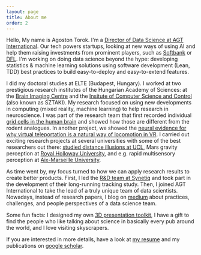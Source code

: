```yaml
---
layout: page
title: About me
order: 2
---
```



Hello, My name is Agoston Torok. I'm a [Director of Data Science at AGT International](https://www.youtube.com/watch?v=vataVq9gY_o&t=190s). Our tech powers startups, looking at new ways of using AI and help them raising investments from prominent players, such as [Softbank](https://techcrunch.com/2018/10/02/heed-softbank/) or [DFL](https://www.dfl.de/en/news/next-step-of-dfl-for-equity-investment-strategy-dfl-acquires-shares-in-movez-a-mobile-app-start-up-for-ball-games-and-football-skills-evaluation/). I'm working on doing data science beyond the hype: developing statistics & machine learning solutions using software development (Lean, TDD) best practices to build easy-to-deploy and easy-to-extend features.  

I did my doctoral studies at ELTE (Budapest, Hungary). I worked at two prestigious research institutes of the Hungarian Academy of Sciences: at the [Brain Imaging Centre](http://www.ttk.hu/akk/en/) and the [Insitute of Computer Science and Control](https://www.sztaki.hu/innovacio/hirek/mesterseges-intelligencia-nem-kell-felni-meg) (also known as SZTAKI). My research focused on using new developments in computing (mixed reality, machine learning) to help research in neuroscience. I was part of the research team that first recorded individual [grid cells in the human brain](https://www.pnas.org/content/pnas/114/17/E3516.full.pdf) and showed how those are different from the rodent analogues.  In another project, we showed the [neural evidence for why virtual teleportation is a natural way of locomotion in VR](https://www.sciencedirect.com/science/article/abs/pii/S0304394018308164?via%3Dihub). I carried out exciting research projects at several universities with some of the best researchers out there: [studied distance illusions at UCL](https://journals.plos.org/plosone/article?id=10.1371/journal.pone.0169990), Mars gravity perception at [Royal Holloway University](https://vemerhul1.wixsite.com/vemerhul/people), and e.g. rapid multisensory perception at [Aix-Marseille University](http://crvm.ism.univ-amu.fr/actualites_realite_virtuelle_3.html).

As time went by, my focus turned to how we can apply research results to create better products. First, I led the [R&D team at Synetiq](https://www.youtube.com/watch?v=3Nl8Y2y2jgk) and took part in the development of their long-running tracking study. Then, I joined AGT International to take the lead of a truly unique team of data scientists. Nowadays, instead of research papers, I blog on [medium](https://medium.com/@torokagoston) about practices, challenges, and people perspectives of a data science team.

Some fun facts: I designed my own [3D presentation toolkit](https://github.com/agostontorok/slides-of-loci), I have a gift to find the people who like talking about science in basically every pub around the world, and I love visiting skyscrapers.

If you are interested in more details, have a look at [my resume](/about/agostontorok_cv_eng_co.pdf) and my publications on [google scholar](https://scholar.google.hu/citations?user=bhZeGh4AAAAJ&hl=hu).

